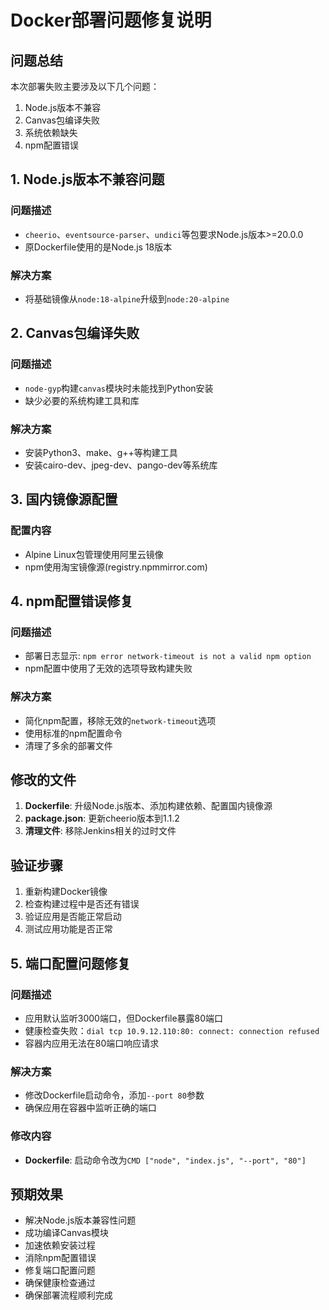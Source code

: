 # Docker部署问题修复说明

## 问题总结

本次部署失败主要涉及以下几个问题：
1. Node.js版本不兼容
2. Canvas包编译失败
3. 系统依赖缺失
4. npm配置错误

## 1. Node.js版本不兼容问题

### 问题描述
- `cheerio`、`eventsource-parser`、`undici`等包要求Node.js版本>=20.0.0
- 原Dockerfile使用的是Node.js 18版本

### 解决方案
- 将基础镜像从`node:18-alpine`升级到`node:20-alpine`

## 2. Canvas包编译失败

### 问题描述
- `node-gyp`构建`canvas`模块时未能找到Python安装
- 缺少必要的系统构建工具和库

### 解决方案
- 安装Python3、make、g++等构建工具
- 安装cairo-dev、jpeg-dev、pango-dev等系统库

## 3. 国内镜像源配置

### 配置内容
- Alpine Linux包管理使用阿里云镜像
- npm使用淘宝镜像源(registry.npmmirror.com)

## 4. npm配置错误修复

### 问题描述
- 部署日志显示: `npm error network-timeout is not a valid npm option`
- npm配置中使用了无效的选项导致构建失败

### 解决方案
- 简化npm配置，移除无效的`network-timeout`选项
- 使用标准的npm配置命令
- 清理了多余的部署文件

## 修改的文件

1. **Dockerfile**: 升级Node.js版本、添加构建依赖、配置国内镜像源
2. **package.json**: 更新cheerio版本到1.1.2
3. **清理文件**: 移除Jenkins相关的过时文件

## 验证步骤

1. 重新构建Docker镜像
2. 检查构建过程中是否还有错误
3. 验证应用是否能正常启动
4. 测试应用功能是否正常

## 5. 端口配置问题修复

### 问题描述
- 应用默认监听3000端口，但Dockerfile暴露80端口
- 健康检查失败：`dial tcp 10.9.12.110:80: connect: connection refused`
- 容器内应用无法在80端口响应请求

### 解决方案
- 修改Dockerfile启动命令，添加`--port 80`参数
- 确保应用在容器中监听正确的端口

### 修改内容
- **Dockerfile**: 启动命令改为`CMD ["node", "index.js", "--port", "80"]`

## 预期效果

- 解决Node.js版本兼容性问题
- 成功编译Canvas模块
- 加速依赖安装过程
- 消除npm配置错误
- 修复端口配置问题
- 确保健康检查通过
- 确保部署流程顺利完成